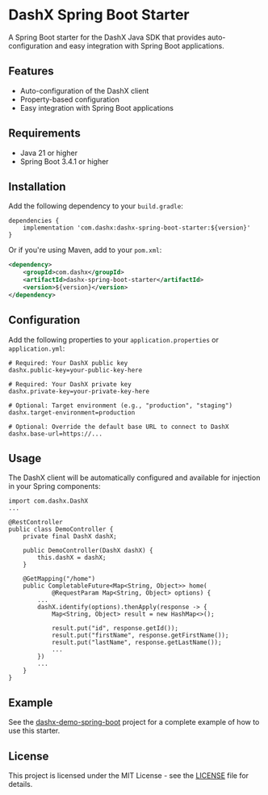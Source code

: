 # DashX Spring Boot Starter

A Spring Boot starter for the DashX Java SDK that provides auto-configuration and easy integration with Spring Boot applications.

## Features

- Auto-configuration of the DashX client
- Property-based configuration
- Easy integration with Spring Boot applications

## Requirements

- Java 21 or higher
- Spring Boot 3.4.1 or higher

## Installation

Add the following dependency to your `build.gradle`:

```
dependencies {
    implementation 'com.dashx:dashx-spring-boot-starter:${version}'
}
```

Or if you're using Maven, add to your `pom.xml`:

```xml
<dependency>
    <groupId>com.dashx</groupId>
    <artifactId>dashx-spring-boot-starter</artifactId>
    <version>${version}</version>
</dependency>
```

## Configuration

Add the following properties to your `application.properties` or `application.yml`:

```properties
# Required: Your DashX public key
dashx.public-key=your-public-key-here

# Required: Your DashX private key
dashx.private-key=your-private-key-here

# Optional: Target environment (e.g., "production", "staging")
dashx.target-environment=production

# Optional: Override the default base URL to connect to DashX
dashx.base-url=https://...
```

## Usage

The DashX client will be automatically configured and available for injection in your Spring components:

```
import com.dashx.DashX
...

@RestController
public class DemoController {
    private final DashX dashX;

    public DemoController(DashX dashX) {
        this.dashX = dashX;
    }

    @GetMapping("/home")
    public CompletableFuture<Map<String, Object>> home(
            @RequestParam Map<String, Object> options) {
        ...
        dashX.identify(options).thenApply(response -> {
            Map<String, Object> result = new HashMap<>();

            result.put("id", response.getId());
            result.put("firstName", response.getFirstName());
            result.put("lastName", response.getLastName());
            ...
        })
        ...
    }
}
```

## Example

See the [dashx-demo-spring-boot](../dashx-demo-spring-boot) project for a complete example of how to use this starter.

## License

This project is licensed under the MIT License - see the [LICENSE](../LICENSE) file for details.
